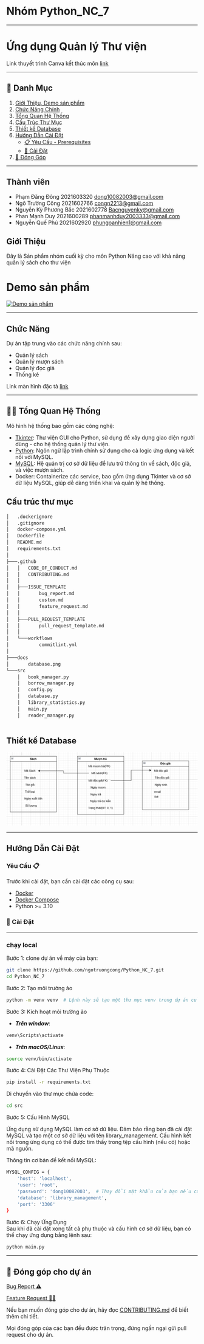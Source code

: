 # Nhóm Python_NC_7
---

# Ứng dụng Quản lý Thư viện 

Link thuyết trình Canva kết thúc môn [link](https://www.canva.com/design/DAGY-gPSgIw/az2fo9xRoZm0WQ4q92iTyA/edit?utm_content=DAGY-gPSgIw&utm_campaign=designshare&utm_medium=link2&utm_source=sharebutton)

---
## 🔎 Danh Mục

1. [Giới Thiệu, Demo sản phẩm](#Giới-Thiệu)
2. [Chức Năng Chính](#chức-năng)
3. [Tổng Quan Hệ Thống](#-tổng-quan-hệ-thống)
4. [Cấu Trúc Thư Mục](#cấu-trúc-thư-mục)
5. [Thiết kế Database](#thiết-kế-database)
6. [Hướng Dẫn Cài Đặt](#hướng-dẫn-cài-đặt)
    - [📋 Yêu Cầu - Prerequisites](#yêu-cầu-)
    - [🔨 Cài Đặt](#-cài-đặt)
7. [🙌 Đóng Góp](#-đóng-góp-cho-dự-án)



---
## Thành  viên

-   Phạm Đăng Đông 2021603320 dong10082003@gmail.com
- Ngô Trường Công 2021602766 congn2213@gmail.com
- Nguyễn Kỳ Phương Bắc 2021602778 Bacnguyenky@gmail.com
- Phan Mạnh Duy 2021600289 phanmanhduy2003333@gmail.com
- Nguyễn Quế Phú 2021602920 phungoanhien1@gmail.com

## Giới Thiệu
Đây là Sản phẩm nhóm cuối kỳ cho môn Python Nâng cao với khả năng quản lý sách cho thư viện

# Demo sản phẩm
[![Demo sản phẩm](https://img.youtube.com/vi/1T4EfuHxj2s/0.jpg)](https://youtu.be/1T4EfuHxj2s)

---
## Chức Năng 
Dự án tập trung vào các chức năng chính sau:
- Quản lý sách
- Quản lý mượn sách
- Quản lý đọc giả
- Thống kê

Link màn hình đặc tả [link](https://drive.google.com/file/d/1tbLHGUx5Sit-1N3xWL6jHIfi7APWzmcl/view?usp=sharing)

---

## 👩‍💻 Tổng Quan Hệ Thống

Mô hình hệ thống bao gồm các công nghệ:  
- [Tkinter](https://docs.python.org/3/library/tkinter.html): Thư viện GUI cho Python, sử dụng để xây dựng giao diện người dùng - cho hệ thống quản lý thư viện.
- [Python](https://www.python.org/doc/): Ngôn ngữ lập trình chính sử dụng cho cả logic ứng dụng và kết nối với MySQL.
- [MySQL](https://www.mysql.com/): Hệ quản trị cơ sở dữ liệu để lưu trữ thông tin về sách, độc giả, và việc mượn sách.
- Docker: Containerize các service, bao gồm ứng dụng Tkinter và cơ sở dữ liệu MySQL, giúp dễ dàng triển khai và quản lý hệ thống.

## Cấu trúc thư mục
```bash
│   .dockerignore
│   .gitignore
│   docker-compose.yml
│   Dockerfile
│   README.md
│   requirements.txt
│   
├───.github
│   │   CODE_OF_CONDUCT.md
│   │   CONTRIBUTING.md
│   │   
│   ├───ISSUE_TEMPLATE
│   │       bug_report.md
│   │       custom.md
│   │       feature_request.md
│   │       
│   ├───PULL_REQUEST_TEMPLATE
│   │       pull_request_template.md
│   │       
│   └───workflows
│           commitlint.yml
│
├───docs
│       database.png
└───src
    │   book_manager.py
    │   borrow_manager.py
    │   config.py
    │   database.py
    │   library_statistics.py
    │   main.py
    │   reader_manager.py
 
```

## Thiết kế Database
![alt text](/docs/database.png)

---

## Hướng Dẫn Cài Đặt

### Yêu Cầu 📋
Trước khi cài đặt, bạn cần cài đặt các công cụ sau:

- [Docker](https://www.docker.com/get-docker/)
- [Docker Compose](https://docs.docker.com/compose/install/)
- Python >= 3.10 
### 🔨 Cài Đặt
---
### chạy local
Bước 1: clone dự án về máy của bạn:
```bash
git clone https://github.com/ngotruongcong/Python_NC_7.git
cd Python_NC_7
```
Bước 2: Tạo môi trường ảo
``` bash
python -m venv venv  # Lệnh này sẽ tạo một thư mục venv trong dự án của bạn, chứa môi trường ảo.
```
Bước 3: Kích hoạt môi trường ảo
- ***Trên window***:
```bash
venv\Scripts\activate
```
- ***Trên macOS/Linux***:
```bash
source venv/bin/activate
```
Bước 4: Cài Đặt Các Thư Viện Phụ Thuộc
```bash
pip install -r requirements.txt
```
Di chuyển vào thư mục chứa code:
```bash 
cd src
```
Bước 5: Cấu Hình MySQL  

Ứng dụng sử dụng MySQL làm cơ sở dữ liệu. Đảm bảo rằng bạn đã cài đặt MySQL và tạo một cơ sở dữ liệu với tên library_management. Cấu hình kết nối trong ứng dụng có thể được tìm thấy trong tệp cấu hình (nếu có) hoặc mã nguồn.

Thông tin cơ bản để kết nối MySQL:
```bash
MYSQL_CONFIG = {
    'host': 'localhost',
    'user': 'root',
    'password': 'dong10082003',  # Thay đổi mật khẩu của bạn nếu cần
    'database': 'library_management',
    'port': '3306'    
}
```

Bước 6: Chạy Ứng Dụng  
Sau khi đã cài đặt xong tất cả phụ thuộc và cấu hình cơ sở dữ liệu, bạn có thể chạy ứng dụng bằng lệnh sau:
```bash
python main.py
```
---
## 🙌 Đóng góp cho dự án

<a href="https://github.com/ngotruongcong/Python_NC_7/issues/new?assignees=&labels=&projects=&template=bug_report.md&title=">Bug Report ⚠️
</a>

<a href="https://github.com/ngotruongcong/Python_NC_7/issues/new?assignees=&labels=&projects=&template=feature_request.md&title=">Feature Request 👩‍💻</a>

Nếu bạn muốn đóng góp cho dự án, hãy đọc [CONTRIBUTING.md](.github/CONTRIBUTING.md) để biết thêm chi tiết.

Mọi đóng góp của các bạn đều được trân trọng, đừng ngần ngại gửi pull request cho dự án.


